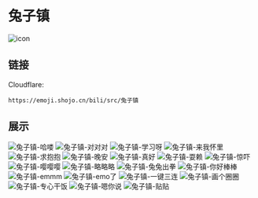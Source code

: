 # 兔子镇
![icon](https://emoji.shojo.cn/bili/src/兔子镇/icon.png)
## 链接
Cloudflare:
```
https://emoji.shojo.cn/bili/src/兔子镇
```
## 展示
![兔子镇-哈喽](https://emoji.shojo.cn/bili/src/兔子镇/兔子镇-哈喽.png)
![兔子镇-对对对](https://emoji.shojo.cn/bili/src/兔子镇/兔子镇-对对对.png)
![兔子镇-学习呀](https://emoji.shojo.cn/bili/src/兔子镇/兔子镇-学习呀.png)
![兔子镇-来我怀里](https://emoji.shojo.cn/bili/src/兔子镇/兔子镇-来我怀里.png)
![兔子镇-求抱抱](https://emoji.shojo.cn/bili/src/兔子镇/兔子镇-求抱抱.png)
![兔子镇-晚安](https://emoji.shojo.cn/bili/src/兔子镇/兔子镇-晚安.png)
![兔子镇-真好](https://emoji.shojo.cn/bili/src/兔子镇/兔子镇-真好.png)
![兔子镇-耍赖](https://emoji.shojo.cn/bili/src/兔子镇/兔子镇-耍赖.png)
![兔子镇-惊吓](https://emoji.shojo.cn/bili/src/兔子镇/兔子镇-惊吓.png)
![兔子镇-嘤嘤嘤](https://emoji.shojo.cn/bili/src/兔子镇/兔子镇-嘤嘤嘤.png)
![兔子镇-略略略](https://emoji.shojo.cn/bili/src/兔子镇/兔子镇-略略略.png)
![兔子镇-兔兔出拳](https://emoji.shojo.cn/bili/src/兔子镇/兔子镇-兔兔出拳.png)
![兔子镇-你好棒棒](https://emoji.shojo.cn/bili/src/兔子镇/兔子镇-你好棒棒.png)
![兔子镇-emmm](https://emoji.shojo.cn/bili/src/兔子镇/兔子镇-emmm.png)
![兔子镇-emo了](https://emoji.shojo.cn/bili/src/兔子镇/兔子镇-emo了.png)
![兔子镇-一键三连](https://emoji.shojo.cn/bili/src/兔子镇/兔子镇-一键三连.png)
![兔子镇-画个圈圈](https://emoji.shojo.cn/bili/src/兔子镇/兔子镇-画个圈圈.png)
![兔子镇-专心干饭](https://emoji.shojo.cn/bili/src/兔子镇/兔子镇-专心干饭.png)
![兔子镇-嗯你说](https://emoji.shojo.cn/bili/src/兔子镇/兔子镇-嗯你说.png)
![兔子镇-贴贴](https://emoji.shojo.cn/bili/src/兔子镇/兔子镇-贴贴.png)
